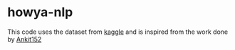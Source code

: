 # howya-nlp
This code uses the dataset from [kaggle](https://www.kaggle.com/praveengovi/emotions-dataset-for-nlp) and is inspired from the work done by [Ankit152](https://github.com/Ankit152/Emotions-Detection-NLP)
